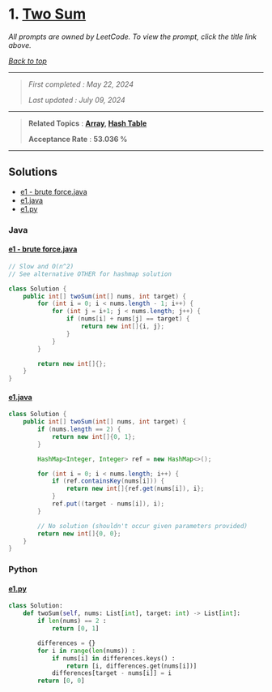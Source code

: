 # 1. [Two Sum](<https://leetcode.com/problems/two-sum>)

*All prompts are owned by LeetCode. To view the prompt, click the title link above.*

*[Back to top](<../README.md>)*

------

> *First completed : May 22, 2024*
>
> *Last updated : July 09, 2024*

------

> **Related Topics** : **[Array](<by_topic/Array.md>), [Hash Table](<by_topic/Hash Table.md>)**
>
> **Acceptance Rate** : **53.036 %**

------

## Solutions

- [e1 - brute force.java](<../my-submissions/e1 - brute force.java>)
- [e1.java](<../my-submissions/e1.java>)
- [e1.py](<../my-submissions/e1.py>)
### Java
#### [e1 - brute force.java](<../my-submissions/e1 - brute force.java>)
```Java
// Slow and O(n^2)
// See alternative OTHER for hashmap solution

class Solution {
    public int[] twoSum(int[] nums, int target) {
        for (int i = 0; i < nums.length - 1; i++) {
            for (int j = i+1; j < nums.length; j++) {
                if (nums[i] + nums[j] == target) {
                    return new int[]{i, j};
                }
            }
        }

        return new int[]{};
    }
}
```

#### [e1.java](<../my-submissions/e1.java>)
```Java
class Solution {
    public int[] twoSum(int[] nums, int target) {
        if (nums.length == 2) {
            return new int[]{0, 1};
        }

        HashMap<Integer, Integer> ref = new HashMap<>();

        for (int i = 0; i < nums.length; i++) {
            if (ref.containsKey(nums[i])) {
                return new int[]{ref.get(nums[i]), i};
            }
            ref.put((target - nums[i]), i);
        }

        // No solution (shouldn't occur given parameters provided)
        return new int[]{0, 0};
    }
}
```

### Python
#### [e1.py](<../my-submissions/e1.py>)
```Python
class Solution:
    def twoSum(self, nums: List[int], target: int) -> List[int]:
        if len(nums) == 2 :
            return [0, 1]

        differences = {}
        for i in range(len(nums)) :
            if nums[i] in differences.keys() :
                return [i, differences.get(nums[i])]
            differences[target - nums[i]] = i
        return [0, 0]
        
```

